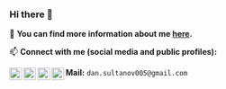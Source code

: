 ### Hi there 👋

:dart: **You can find more information about me [here](https://drive.google.com/file/d/1d__uK4mJVsAHWWDBn4fTYR8FLhjVjqxg/view?usp=sharing).**

📫 **Connect with me (social media and public profiles):** 

[<img align="left" alt="codeSTACKr.com" width="22px" src="https://cdn.jsdelivr.net/npm/simple-icons@v3/icons/telegram.svg" />][telegram]
[<img align="left" alt="codeSTACKr.com" width="22px" src="https://cdn.jsdelivr.net/npm/simple-icons@v3/icons/kaggle.svg" />][kaggle]
[<img align="left" alt="codeSTACKr | YouTube" width="22px" src="https://cdn.jsdelivr.net/npm/simple-icons@v3/icons/discord.svg" />][discord]
[<img align="left" alt="codeSTACKr.com" width="22px" src="https://cdn.jsdelivr.net/npm/simple-icons@v3/icons/linkedin.svg" />][linkedin]

**Mail:** `dan.sultanov005@gmail.com`

[kaggle]: https://www.kaggle.com/dokster
[telegram]: https://t.me/amateur_devastator
[discord]: https://discord.com/users/525952045094535189
[linkedin]: https://www.linkedin.com/in/danial-sultanov

